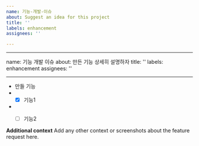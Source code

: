 ```yaml
---
name: 기능-개발-이슈
about: Suggest an idea for this project
title: ''
labels: enhancement
assignees: ''

---
```


---
name: 기능 개발 이슈
about: 만든 기능 상세히 설명하자
title: ''
labels: enhancement
assignees: ''

---

- 만들 기능
- - [x] 기능1
- - [ ] 기능2


**Additional context**
Add any other context or screenshots about the feature request here.
